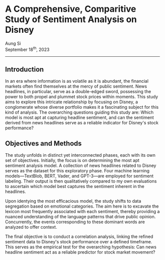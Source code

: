 # A Comprehensive, Comparitive Study of Sentiment Analysis on Disney

Aung Si<br>
September 18<sup>th</sup>, 2023

---

## Introduction 

In an era where information is as volatile as it is abundant, the financial markets often find themselves at the mercy of public sentiment. News headlines, in particular, serve as a double-edged sword, possessing the power to both propel and plummet stock prices within moments. This study aims to explore this intricate relationship by focusing on Disney, a conglomerate whose diverse portfolio makes it a fascinating subject for this kind of analysis. The overarching questions guiding this study are: Which model is most apt at capturing headline sentiment, and can the sentiment derived from news headlines serve as a reliable indicator for Disney's stock performance?

## Objectives and Methods
The study unfolds in distinct yet interconnected phases, each with its own set of objectives. Initially, the focus is on determining the most apt sentiment analysis model. A collection of news headlines related to Disney serves as the dataset for this exploratory phase. Four machine learning models—TextBlob, BERT, Vader, and GPT-3—are employed for sentiment labeling. Their output is then qualitatively compared to my own evaluations to ascertain which model best captures the sentiment inherent in the headlines. 

Upon identying the most efficacious model, the study shifts to data segregation based on emotional categories. The aim here is to excavate the lexicon most frequently associated with each sentiment, thereby providing a nuanced understanding of the language patterns that drive public opinion. Concurrently, the events corresponding to these dominant words are analyzed to offer context.

The final objective is to conduct a correlation analysis, linking the refined sentiment data to Disney's stock performance over a defined timeframe. This serves as the empirical test for the overarching hypothesis: Can news headline sentiment act as a reliable predictor for stock market movement?